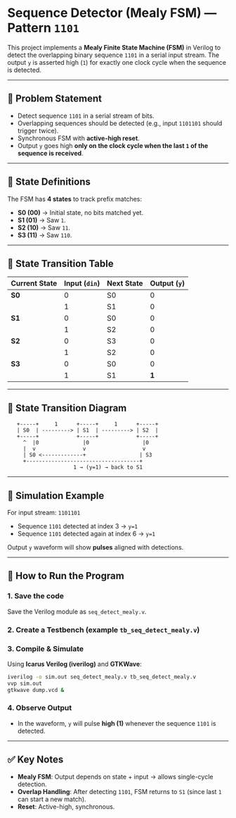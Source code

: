 # Sequence Detector (Mealy FSM) — Pattern `1101`

This project implements a **Mealy Finite State Machine (FSM)** in Verilog to detect the overlapping binary sequence `1101` in a serial input stream. The output `y` is asserted high (`1`) for exactly one clock cycle when the sequence is detected.

---

## 🔹 Problem Statement

* Detect sequence `1101` in a serial stream of bits.
* Overlapping sequences should be detected (e.g., input `1101101` should trigger twice).
* Synchronous FSM with **active-high reset**.
* Output `y` goes high **only on the clock cycle when the last `1` of the sequence is received**.

---

## 🔹 State Definitions

The FSM has **4 states** to track prefix matches:

* **S0 (00)** → Initial state, no bits matched yet.
* **S1 (01)** → Saw `1`.
* **S2 (10)** → Saw `11`.
* **S3 (11)** → Saw `110`.

---

## 🔹 State Transition Table

| Current State | Input (`din`) | Next State | Output (`y`) |
| ------------- | ------------- | ---------- | ------------ |
| **S0**        | 0             | S0         | 0            |
|               | 1             | S1         | 0            |
| **S1**        | 0             | S0         | 0            |
|               | 1             | S2         | 0            |
| **S2**        | 0             | S3         | 0            |
|               | 1             | S2         | 0            |
| **S3**        | 0             | S0         | 0            |
|               | 1             | S1         | **1**        |

---

## 🔹 State Transition Diagram

```
   +-----+     1      +-----+     1      +-----+
   | S0  | ---------> | S1  | ---------> | S2  |
   +-----+            +-----+            +-----+
     ^  |0              |0                 |0
     |  v               v                  v
     | S0 <-------------+                 | S3
     +------------------------------------+
                     1 → (y=1) → back to S1
```

---

## 🔹 Simulation Example

For input stream: `1101101`

* Sequence `1101` detected at index 3 → `y=1`
* Sequence `1101` detected again at index 6 → `y=1`

Output `y` waveform will show **pulses** aligned with detections.

---

## 🔹 How to Run the Program

### 1. Save the code

Save the Verilog module as `seq_detect_mealy.v`.

### 2. Create a Testbench (example `tb_seq_detect_mealy.v`)

### 3. Compile & Simulate

Using **Icarus Verilog (iverilog)** and **GTKWave**:

```bash
iverilog -o sim.out seq_detect_mealy.v tb_seq_detect_mealy.v
vvp sim.out
gtkwave dump.vcd &
```

### 4. Observe Output

* In the waveform, `y` will pulse **high (1)** whenever the sequence `1101` is detected.

---

## ✅ Key Notes

* **Mealy FSM**: Output depends on state + input → allows single-cycle detection.
* **Overlap Handling**: After detecting `1101`, FSM returns to `S1` (since last `1` can start a new match).
* **Reset**: Active-high, synchronous.

